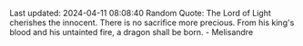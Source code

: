 Last updated: 2024-04-11 08:08:40
Random Quote: The Lord of Light cherishes the innocent.  There is no sacrifice more precious.  From his king's blood and his untainted fire, a dragon shall be born.  -  Melisandre